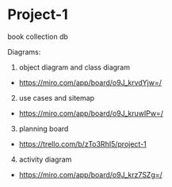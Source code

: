 # Project-1
book collection db


Diagrams: 
1) object diagram and class diagram

 * https://miro.com/app/board/o9J_krvdYjw=/

2) use cases and sitemap

* https://miro.com/app/board/o9J_kruwIPw=/


3) planning board
* https://trello.com/b/zTo3RhI5/project-1

4) activity diagram
* https://miro.com/app/board/o9J_krz7SZg=/
